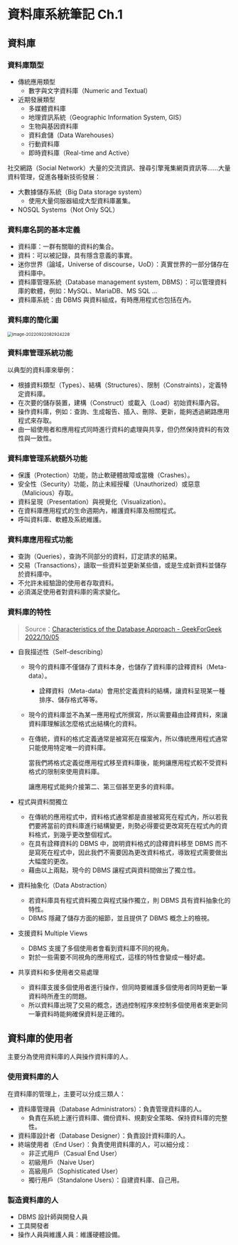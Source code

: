 # 資料庫系統筆記 Ch.1



## 資料庫

### 資料庫類型

- 傳統應用類型
    - 數字與文字資料庫（Numeric and Textual）
- 近期發展類型
    - 多媒體資料庫
    - 地理資訊系統（Geographic Information System, GIS）
    - 生物與基因資料庫
    - 資料倉儲（Data Warehouses）
    - 行動資料庫
    - 即時資料庫（Real-time and Active）

社交網路（Social Network）大量的交流資訊、搜尋引擎蒐集網頁資訊等......大量資料管理，促進各種新技術發展：

- 大數據儲存系統（Big Data storage system）
    - 使用大量伺服器組成大型資料庫叢集。
- NOSQL Systems（Not Only SQL）



### 資料庫名詞的基本定義

- 資料庫：一群有關聯的資料的集合。
- 資料：可以被記錄，具有隱含意義的事實。
- 迷你世界（論域，Universe of discourse，UoD）：真實世界的一部分儲存在資料庫中。
- 資料庫管理系統（Database management system, DBMS）：可以管理資料庫的軟體，例如：MySQL、MariaDB、MS SQL ...
- 資料庫系統：由 DBMS 與資料組成，有時應用程式也包括在內。



### 資料庫的簡化圖

<img src="https://i.imgur.com/qNPN9TO.png" alt="image-20220922082924228" style="zoom: 67%;" />



### 資料庫管理系統功能

以典型的資料庫來舉例：
- 根據資料類型（Types）、結構（Structures）、限制（Constraints），定義特定資料庫。
- 在次要的儲存裝置，建構（Construct）或載入（Load）初始資料庫內容。
- 操作資料庫，例如：查詢、生成報告、插入、刪除、更新，能夠透過網路應用程式來存取。
- 由一組使用者和應用程式同時進行資料的處理與共享，但仍然保持資料的有效性與一致性。



### 資料庫管理系統額外功能

- 保護（Protection）功能，防止軟硬體故障或當機（Crashes）。
- 安全性（Security）功能，防止未經授權（Unauthorized）或惡意（Malicious）存取。
- 資料呈現（Presentation）與視覺化（Visualization）。
- 在資料庫應用程式的生命週期內，維護資料庫及相關程式。
- 呼叫資料庫、軟體及系統維護。



### 資料庫應用程式功能

- 查詢（Queries），查詢不同部分的資料，訂定請求的結果。
- 交易（Transactions），讀取一些資料並更新某些值，或是生成新資料並儲存於資料庫中。
- 不允許未經驗證的使用者存取資料。
- 必須滿足使用者對資料庫的需求變化。



### 資料庫的特性

> Source：[Characteristics of the Database Approach - GeekForGeek 2022/10/05](https://www.geeksforgeeks.org/characteristics-of-the-database-approach/)

- 自我描述性（Self-describing）

    - 現今的資料庫不僅儲存了資料本身，也儲存了資料庫的詮釋資料（Meta-data）。

        - 詮釋資料（Meta-data）會用於定義資料的結構，讓資料呈現某一種排序、儲存格式等等。

    - 現今的資料庫並不為某一應用程式所撰寫，所以需要藉由詮釋資料，來讓資料庫理解該怎麼格式出結構化的資料。

    - 在傳統，資料的格式定義通常是被寫死在檔案內，所以傳統應用程式通常只能使用特定唯一的資料庫。

        當我們將格式定義從應用程式移至資料庫後，能夠讓應用程式較不受資料格式的限制來使用資料庫。

        讓應用程式能夠介接第二、第三個甚至更多的資料庫。

- 程式與資料間獨立
    - 在傳統的應用程式中，資料格式通常都是直接被寫死在程式內，所以若我們要將當前的資料庫進行結構變更，則勢必得要從更改寫死在程式內的資料格式，到幾乎更改整個程式。
    - 在具有詮釋資料的 DBMS 中，說明資料格式的詮釋資料移至 DBMS 而不是寫死在程式中，因此我們不需要因為更改資料格式，導致程式需要做出大幅度的更改。
    - 藉由以上兩點，現今的 DBMS 讓程式與資料間做出了獨立性。

- 資料抽象化（Data Abstraction）

    - 若資料庫具有程式資料獨立與程式操作獨立，則 DBMS 具有資料抽象化的特性。
    - DBMS 隱藏了儲存方面的細節，並且提供了 DBMS 概念上的檢視。

- 支援資料 Multiple Views

    - DBMS 支援了多個使用者會看到資料庫不同的視角。
    - 對於一些需要不同視角的應用程式，這樣的特性會變成一種好處。

- 共享資料和多使用者交易處理

    - 資料庫支援多個使用者進行操作，但同時要維護多個使用者同時更動一筆資料時所產生的問題。
    - 所以資料庫出現了交易的概念，透過控制程序來控制多個使用者來更新同一筆資料時能夠確保資料是正確的。



## 資料庫的使用者

主要分為使用資料庫的人與操作資料庫的人。

### 使用資料庫的人

在資料庫的管理上，主要可以分成三類人：

- 資料庫管理員（Database Administrators）：負責管理資料庫的人。
  - 負責在系統上運行資料庫、備份資料、規劃安全策略、保持資料庫的完整性。
- 資料庫設計者（Database Designer）：負責設計資料庫的人。
- 終端使用者（End User）：負責使用資料庫的人，可以細分成：
  - 非正式用戶（Casual End User）
  - 初級用戶（Naive User）
  - 高級用戶（Sophisticated User）
  - 獨行用戶（Standalone Users）：自建資料庫、自己用。



### 製造資料庫的人

- DBMS 設計師與開發人員
- 工具開發者
- 操作人員與維護人員：維護硬體設備。

